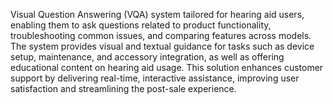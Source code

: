 Visual Question Answering (VQA) system tailored for hearing aid users, enabling them to ask questions related to product functionality, troubleshooting common issues, and comparing features across models. 
The system provides visual and textual guidance for tasks such as device setup, maintenance, and accessory integration, as well as offering educational content on hearing aid usage. This solution enhances customer support by delivering real-time, interactive assistance, improving user satisfaction and streamlining the post-sale experience.
